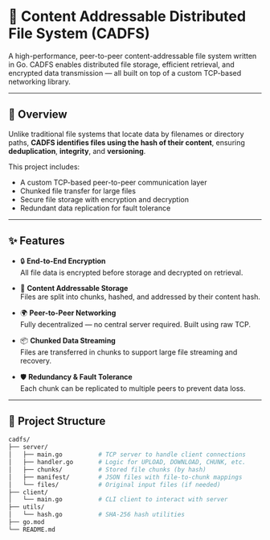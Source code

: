 # 📂 Content Addressable Distributed File System (CADFS)

A high-performance, peer-to-peer content-addressable file system written in Go. CADFS enables distributed file storage, efficient retrieval, and encrypted data transmission — all built on top of a custom TCP-based networking library.

---

## 🚀 Overview

Unlike traditional file systems that locate data by filenames or directory paths, **CADFS identifies files using the hash of their content**, ensuring **deduplication**, **integrity**, and **versioning**.

This project includes:

- A custom TCP-based peer-to-peer communication layer
- Chunked file transfer for large files
- Secure file storage with encryption and decryption
- Redundant data replication for fault tolerance

---

## ✨ Features

- 🔒 **End-to-End Encryption**  
  All file data is encrypted before storage and decrypted on retrieval.

- 🧩 **Content Addressable Storage**  
  Files are split into chunks, hashed, and addressed by their content hash.

- 🌍 **Peer-to-Peer Networking**  
  Fully decentralized — no central server required. Built using raw TCP.

- 📦 **Chunked Data Streaming**  
  Files are transferred in chunks to support large file streaming and recovery.

- 🛡 **Redundancy & Fault Tolerance**  
  Each chunk can be replicated to multiple peers to prevent data loss.

---


## 📂 Project Structure

```bash
cadfs/
├── server/
│   ├── main.go          # TCP server to handle client connections
│   ├── handler.go       # Logic for UPLOAD, DOWNLOAD, CHUNK, etc.
│   ├── chunks/          # Stored file chunks (by hash)
│   ├── manifest/        # JSON files with file-to-chunk mappings
│   └── files/           # Original input files (if needed)
├── client/
│   └── main.go          # CLI client to interact with server
├── utils/
│   └── hash.go          # SHA-256 hash utilities
├── go.mod
└── README.md
